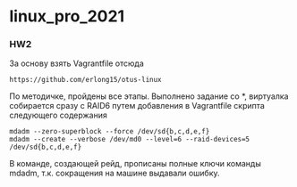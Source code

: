 # linux_pro_2021
### HW2
За основу взять Vagrantfile отсюда
```
https://github.com/erlong15/otus-linux
```
По методичке, пройдены все этапы. Выполнено задание со *, виртуалка собирается сразу с RAID6 путем добавления в Vagrantfile скрипта следующего содержания
```
mdadm --zero-superblock --force /dev/sd{b,c,d,e,f}
mdadm --create --verbose /dev/md0 --level=6 --raid-devices=5 /dev/sd{b,c,d,e,f}
```
В команде, создающей рейд, прописаны полные ключи команды mdadm, т.к. сокращения на машине выдавали ошибку.